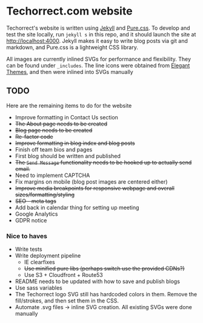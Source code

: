 # Techorrect.com website

Techorrect's website is written using [Jekyll](https://jekyllrb.com) and [Pure.css](https://purecss.io).  To develop and test the site locally, run `jekyll s` in this repo, and it should launch the site at [http://localhost:4000](http://localhost:4000).  Jekyll makes it easy to write blog posts via git and markdown, and Pure.css is a lightweight CSS library.

All images are currently inlined SVGs for performance and flexibility.  They can be found under `_includes`.  The line icons were obtained from [Elegant Themes](https://www.elegantthemes.com/blog/freebie-of-the-week/free-line-style-icons), and then were inlined into SVGs manually

## TODO

Here are the remaining items to do for the website

* Improve formatting in Contact Us section
* ~~The About page needs to be created~~
* ~~Blog page needs to be created~~
* ~~Re-factor code~~
* ~~Improve formatting in blog index and blog posts~~
* Finish off team bios and pages
* First blog should be written and published
* ~~The `Send Message` functionality needs to be hooked up to actually send email.~~
* Need to implement CAPTCHA
* Fix margins on mobile (blog post images are centered either)
* ~~Improve media breakpoints for responsive webpage and overall sizes/formatting/styling~~
* ~~SEO - meta tags~~
* Add back in calendar thing for setting up meeting
* Google Analytics
* GDPR notice

### Nice to haves

* Write tests
* Write deployment pipeline
  * IE clearfixes
  * ~~Use minified pure libs (perhaps switch use the provided CDNs?)~~
  * Use S3 + Cloudfront + Route53
* README needs to be updated with how to save and publish blogs
* Use sass variables
* The Techorrect logo SVG still has hardcoded colors in them.  Remove the fill/strokes, and then set them in the CSS.
* Automate .svg files -> inline SVG creation.  All existing SVGs were done manually

